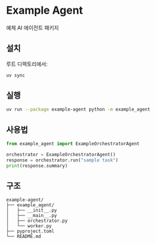 # Example Agent

예제 AI 에이전트 패키지

## 설치

루트 디렉토리에서:
```bash
uv sync
```

## 실행

```bash
uv run --package example-agent python -m example_agent
```

## 사용법

```python
from example_agent import ExampleOrchestratorAgent

orchestrator = ExampleOrchestratorAgent()
response = orchestrator.run("sample task")
print(response.summary)
```

## 구조

```
example-agent/
├── example_agent/
│   ├── __init__.py
│   ├── __main__.py
│   ├── orchestrator.py
│   └── worker.py
├── pyproject.toml
└── README.md
```
